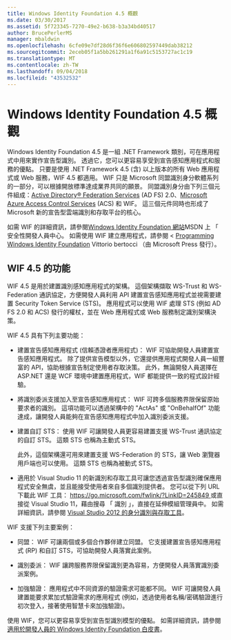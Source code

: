 ```yaml
---
title: Windows Identity Foundation 4.5 概觀
ms.date: 03/30/2017
ms.assetid: 5f723345-7270-49e2-b638-b3a34bd40517
author: BrucePerlerMS
manager: mbaldwin
ms.openlocfilehash: 6cfe09e7df28d6f36f6e606802597449dab38212
ms.sourcegitcommit: 2eceb05f1a5bb261291a1f6a91c5153727ac1c19
ms.translationtype: MT
ms.contentlocale: zh-TW
ms.lasthandoff: 09/04/2018
ms.locfileid: "43532532"
---
```

# <a name="windows-identity-foundation-45-overview"></a>Windows Identity Foundation 4.5 概觀
Windows Identity Foundation 4.5 是一組 .NET Framework 類別，可在應用程式中用來實作宣告型識別。 透過它，您可以更容易享受到宣告感知應用程式和服務的優點。 只要是使用 .NET Framework 4.5 (含) 以上版本的所有 Web 應用程式或 Web 服務，WIF 4.5 都適用。 WIF 只是 Microsoft 同盟識別身分軟體系列的一部分，可以根據開放標準達成業界共同的願景。 同盟識別身分由下列三個元件組成：[Active Directory® Federation Services](https://go.microsoft.com/fwlink/?LinkID=247516) (AD FS) 2.0、[Microsoft Azure Access Control Services](https://go.microsoft.com/fwlink/?LinkID=247517) (ACS) 和 WIF。 這三個元件同時也形成了 Microsoft 新的宣告型雲端識別和存取平台的核心。  
  
 如需 WIF 的詳細資訊，請參閱[Windows Identity Foundation 網站](https://go.microsoft.com/fwlink/?LinkId=149009)MSDN 上 「 安全性開發人員中心。 如需使用 WIF 建立應用程式，請參閱 < [Programming Windows Identity Foundation](https://go.microsoft.com/fwlink/?LinkId=210158) Vittorio bertocci （由 Microsoft Press 發行）。  
  
## <a name="wif-45-features"></a>WIF 4.5 的功能  
 WIF 4.5 是用於建置識別感知應用程式的架構。 這個架構擷取 WS-Trust 和 WS-Federation 通訊協定，方便開發人員利用 API 建置宣告感知應用程式並視需要建置 Security Token Service (STS)。 應用程式可以使用 WIF 處理 STS (例如 AD FS 2.0 和 ACS) 發行的權杖，並在 Web 應用程式或 Web 服務制定識別架構決策。  
  
 WIF 4.5 具有下列主要功能：  
  
-   建置宣告感知應用程式 (信賴憑證者應用程式)： WIF 可協助開發人員建置宣告感知應用程式。 除了提供宣告模型以外，它還提供應用程式開發人員一組豐富的 API，協助根據宣告制定使用者存取決策。  此外，無論開發人員選擇在 ASP.NET 還是 WCF 環境中建置應用程式，WIF 都能提供一致的程式設計經驗。  
  
-   將識別委派支援加入至宣告感知應用程式：  WIF 可跨多個服務界限保留原始要求者的識別。 這項功能可以透過架構中的 "ActAs" 或 "OnBehalfOf" 功能達成，讓開發人員能夠在宣告感知應用程式中加入識別委派支援。  
  
-   建置自訂 STS：  使用 WIF 可讓開發人員更容易建置支援 WS-Trust 通訊協定的自訂 STS。 這類 STS 也稱為主動式 STS。  
  
     此外，這個架構還可用來建置支援 WS-Federation 的 STS，讓 Web 瀏覽器用戶端也可以使用。 這類 STS 也稱為被動式 STS。  
  
-   適用於 Visual Studio 11 的新識別和存取工具可讓您透過宣告型識別確保應用程式安全無虞，並且能接受使用者來自多個識別提供者。 您可以從下列 URL 下載此 WIF 工具： [ https://go.microsoft.com/fwlink/?LinkID=245849 ](https://go.microsoft.com/fwlink/?LinkID=245849)或直接從 Visual Studio 11，藉由搜尋 「 識別 」，直接在延伸模組管理員中。 如需詳細資訊，請參閱 [Visual Studio 2012 的身分識別與存取工具](../../../docs/framework/security/identity-and-access-tool-for-vs.md)。  
  
 WIF 支援下列主要案例：  
  
-   同盟：  WIF 可讓兩個或多個合作夥伴建立同盟。 它支援建置宣告感知應用程式 (RP) 和自訂 STS，可協助開發人員落實此案例。  
  
-   識別委派：  WIF 讓跨服務界限保留識別更為容易，方便開發人員落實識別委派案例。  
  
-   加強驗證： 應用程式中不同資源的驗證需求可能都不同。 WIF 可讓開發人員建置能要求累加式驗證需求的應用程式 (例如，透過使用者名稱/密碼驗證進行初次登入，接著使用智慧卡來加強驗證)。  
  
 使用 WIF，您可以更容易享受到宣告型識別模型的優點。 如需詳細資訊，請參閱[適用於開發人員的 Windows Identity Foundation 白皮書](https://download.microsoft.com/download/7/d/0/7d0b5166-6a8a-418a-addd-95ee9b046994/windowsidentityfoundationwhitepaperfordevelopers-rtw.pdf)。
